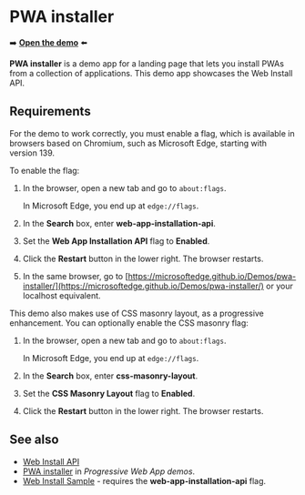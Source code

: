# PWA installer

➡️ **[Open the demo](https://microsoftedge.github.io/Demos/pwa-installer/)** ⬅️

**PWA installer** is a demo app for a landing page that lets you install PWAs from a collection of applications.  This demo app showcases the Web Install API.


<!-- ====================================================================== -->
## Requirements

For the demo to work correctly, you must enable a flag, which is available in browsers based on Chromium, such as Microsoft Edge, starting with version 139.

To enable the flag:

1. In the browser, open a new tab and go to `about:flags`.

   In Microsoft Edge, you end up at `edge://flags`.

1. In the **Search** box, enter **web-app-installation-api**.

1. Set the **Web App Installation API** flag to **Enabled**.

1. Click the **Restart** button in the lower right.  The browser restarts.

1. In the same browser, go to [https://microsoftedge.github.io/Demos/pwa-installer/](https://microsoftedge.github.io/Demos/pwa-installer/) or your localhost equivalent.

This demo also makes use of CSS masonry layout, as a progressive enhancement.  You can optionally enable the CSS masonry flag:

1. In the browser, open a new tab and go to `about:flags`.

   In Microsoft Edge, you end up at `edge://flags`.

1. In the **Search** box, enter **css-masonry-layout**.

1. Set the **CSS Masonry Layout** flag to **Enabled**.

1. Click the **Restart** button in the lower right.  The browser restarts.


<!-- ====================================================================== -->
## See also

* [Web Install API](https://github.com/MicrosoftEdge/MSEdgeExplainers/blob/main/WebInstall/explainer.md)
* [PWA installer](https://learn.microsoft.com/microsoft-edge/progressive-web-apps/demo-pwas#pwa-installer) in _Progressive Web App demos_.
* [Web Install Sample](https://kbhlee2121.github.io/pwa/web-install/index.html) - requires the **web-app-installation-api** flag.
